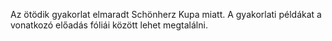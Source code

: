 Az ötödik gyakorlat elmaradt Schönherz Kupa miatt. A gyakorlati példákat a vonatkozó előadás fóliái között lehet megtalálni. 
